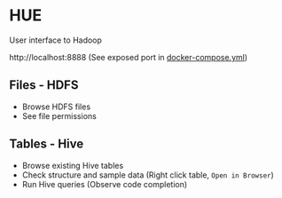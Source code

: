 # HUE

User interface to Hadoop

http://localhost:8888 (See exposed port in [docker-compose.yml](../cluster/docker-compose.yml))

## Files - HDFS

* Browse HDFS files
* See file permissions

## Tables - Hive

* Browse existing Hive tables
* Check structure and sample data (Right click table, `Open in Browser`)
* Run Hive queries (Observe code completion)
